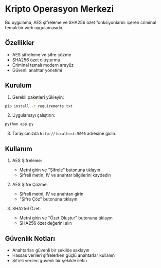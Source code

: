 # Kripto Operasyon Merkezi

Bu uygulama, AES şifreleme ve SHA256 özet fonksiyonlarını içeren criminal temalı bir web uygulamasıdır.

## Özellikler

- AES şifreleme ve şifre çözme
- SHA256 özet oluşturma
- Criminal temalı modern arayüz
- Güvenli anahtar yönetimi

## Kurulum

1. Gerekli paketleri yükleyin:
```bash
pip install -r requirements.txt
```

2. Uygulamayı çalıştırın:
```bash
python app.py
```

3. Tarayıcınızda `http://localhost:5000` adresine gidin.

## Kullanım

1. AES Şifreleme:
   - Metni girin ve "Şifrele" butonuna tıklayın
   - Şifreli metin, IV ve anahtar bilgilerini kaydedin

2. AES Şifre Çözme:
   - Şifreli metni, IV ve anahtarı girin
   - "Şifre Çöz" butonuna tıklayın

3. SHA256 Özet:
   - Metni girin ve "Özet Oluştur" butonuna tıklayın
   - SHA256 özet değerini alın

## Güvenlik Notları

- Anahtarları güvenli bir şekilde saklayın
- Hassas verileri şifrelerken güçlü anahtarlar kullanın
- Şifreli verileri güvenli bir şekilde iletin 